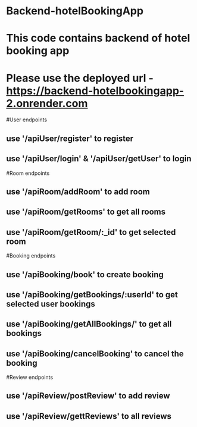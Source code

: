 # Backend-hotelBookingApp

# This code contains backend of hotel booking app

# Please use the deployed url - https://backend-hotelbookingapp-2.onrender.com

#User endpoints

## use '/apiUser/register' to register
## use '/apiUser/login' & '/apiUser/getUser' to login

#Room endpoints

## use '/apiRoom/addRoom' to add room
## use '/apiRoom/getRooms' to get all rooms
## use '/apiRoom/getRoom/:_id' to get selected room


#Booking endpoints

## use '/apiBooking/book' to create booking
## use '/apiBooking/getBookings/:userId' to get selected user bookings
## use '/apiBooking/getAllBookings/' to get all bookings
## use '/apiBooking/cancelBooking' to cancel the booking


#Review endpoints

## use '/apiReview/postReview' to add review
## use '/apiReview/gettReviews' to all reviews






